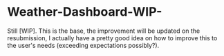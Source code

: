 # Weather-Dashboard-WIP-
Still [WIP]. This is the base, the improvement will be updated on the resubmission, I actually have a pretty good idea on how to improve this to the user's needs (exceeding expectations possibly?).
